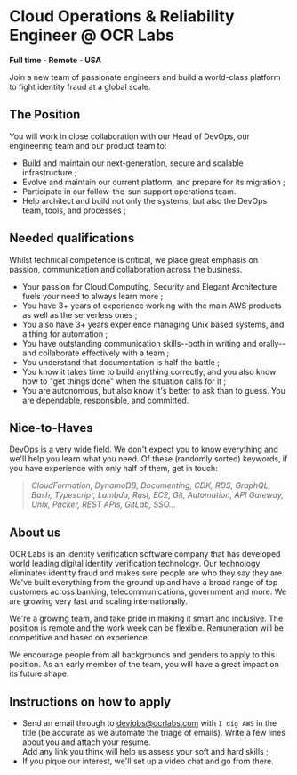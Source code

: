 # Cloud Operations & Reliability Engineer @ OCR Labs

**Full time - Remote - USA**

Join a new team of passionate engineers and build a world-class platform to fight identity fraud at a global scale. 

## The Position

You will work in close collaboration with our Head of DevOps, our engineering team and our product team to:

- Build and maintain our next-generation, secure and scalable infrastructure ;
- Evolve and maintain our current platform, and prepare for its migration ;
- Participate in our follow-the-sun support operations team.
- Help architect and build not only the systems, but also the DevOps team, tools, and processes ;

## Needed qualifications

Whilst technical competence is critical, we place great emphasis on passion, communication and collaboration across the business.

- Your passion for Cloud Computing, Security and Elegant Architecture fuels your need to always learn more ;
- You have 3+ years of experience working with the main AWS products as well as the serverless ones ;
- You also have 3+ years experience managing Unix based systems, and a thing for automation ;
- You have outstanding communication skills--both in writing and orally-- and collaborate effectively with a team ;
- You understand that documentation is half the battle ;
- You know it takes time to build anything correctly, and you also know how to "get things done" when the situation calls for it ;
- You are autonomous, but also know it's better to ask than to guess. You are dependable, responsible, and committed.

## Nice-to-Haves

DevOps is a very wide field. We don't expect you to know everything and we'll help you learn what you need.
Of these (randomly sorted) keywords, if you have experience with only half of them, get in touch:

> _CloudFormation, DynamoDB, Documenting, CDK, RDS, GraphQL, Bash, Typescript, Lambda, Rust, EC2, Git, Automation, API Gateway, Unix, Packer, REST APIs, GitLab, SSO..._

## About us

OCR Labs is an identity verification software company that has developed world leading digital identity verification technology. Our technology eliminates identity fraud and makes sure people are who they say they are.
We've built everything from the ground up and have a broad range of top customers across banking, telecommunications, government and more. We are growing very fast and scaling internationally.

We're a growing team, and take pride in making it smart and inclusive.
The position is remote and the work week can be flexible.
Remuneration will be competitive and based on experience.

We encourage people from all backgrounds and genders to apply to this position. As an early member of the team, you will have a great impact on its future shape.

## Instructions on how to apply

- Send an email through to devjobs@ocrlabs.com with `I dig AWS` in the title (be accurate as we automate the triage of emails). 
  Write a few lines about you and attach your resume.  
  Add any link you think will help us assess your soft and hard skills ;
- If you pique our interest, we'll set up a video chat and go from there.
